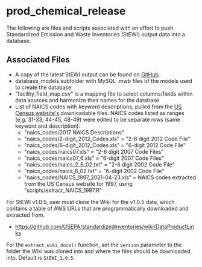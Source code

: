 # prod_chemical_release

The following are files and scripts associated with an effort to push Standardized Emission and Waste Inventories (StEWI) output data into a database.

## Associated Files
- A copy of the latest StEWI output can be found on [GitHub](https://github.com/USEPA/standardizedinventories).
- database_models subfolder with MySQL .mwb files of the models used to create the database
- "facility_field_map.csv" is a mapping file to select columns/fields within data sources and harmonize their names for the database
- List of NAICS codes with keyword descriptions, pulled from the [US Census website's](https://www.census.gov/naics/?48967) downloadable files. NAICS codes listed as ranges (e.g. 31-33, 44-45, 48-49) were edited to be separate rows (same keyword and description).
  - "naics_codes/2017 NAICS Descriptions"
  - "naics_codes/2-digit_2012_Codes.xls" = "2-6 digit 2012 Code File"
  - "naics_codes/6-digit_2012_Codes.xls" = "6-digit 2012 Code File"
  - "naics_codes/naics07.xls" = "2-6 digit 2007 Code Files"
  - "naics_codes/naics07_6.xls" = "6-digit 2007 Code Files"
  - "naics_codes/naics_2_6_02.txt" = "2-6 digit 2002 Code File"
  - "naics_codes/naics_6_02.txt" = "6-digit 2002 Code File"
  - "naics_codes/NAICS_1997_2021-04-23.xls" = NAICS codes extracted from the US Census website for 1997, using "scripts/extract_NAICS_1997.R"

For StEWI v1.0.5, user must clone the Wiki for the v1.0.5 data, which contains a table of AWS URLs that are programmatically downloaded and extracted from.
 -  https://github.com/USEPA/standardizedinventories/wiki/DataProductLinks

For the `extract_wiki_docs()` function, set the `version` parameter to the folder the Wiki was cloned into and where the files should be downloaded into. Default is `StEWI_1.0.5`.
